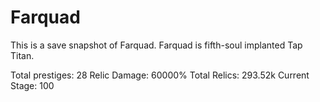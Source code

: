 Farquad
===
This is a save snapshot of Farquad. Farquad is fifth-soul implanted Tap Titan. 

Total prestiges: 28
Relic Damage: 60000%
Total Relics: 293.52k
Current Stage: 100